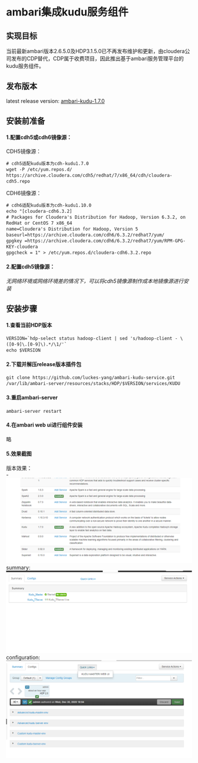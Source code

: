 ambari集成kudu服务组件
====
## 实现目标
当前最新ambari版本2.6.5.0及HDP3.1.5.0已不再发布维护和更新，由cloudera公司发布的CDP替代，CDP属于收费项目，因此推出基于ambari服务管理平台的kudu服务组件。
## 发布版本
latest release version: [ambari-kudu-1.7.0](https://github.com/luckes-yang/ambari-kudu-service/releases/latest) <br>
## 安装前准备
#### 1.配置cdh5或cdh6镜像源：
CDH5镜像源：
```shell
# cdh5适配kudu版本为cdh-kudu1.7.0
wget -P /etc/yum.repos.d/ https://archive.cloudera.com/cdh5/redhat/7/x86_64/cdh/cloudera-cdh5.repo
```
CDH6镜像源：
```shell
# cdh6适配kudu版本为cdh-kudu1.10.0
echo "[cloudera-cdh6.3.2]
# Packages for Cloudera's Distribution for Hadoop, Version 6.3.2, on RedHat or CentOS 7 x86_64
name=Cloudera's Distribution for Hadoop, Version 5
baseurl=https://archive.cloudera.com/cdh6/6.3.2/redhat7/yum/
gpgkey =https://archive.cloudera.com/cdh6/6.3.2/redhat7/yum/RPM-GPG-KEY-cloudera    
gpgcheck = 1" > /etc/yum.repos.d/cloudera-cdh6.3.2.repo
```
#### 2.配置cdh5镜像源：

*无网络环境或网络环境差的情况下，可以将cdh5镜像源制作成本地镜像源进行安装*
## 安装步骤
#### 1.查看当前HDP版本
```shell
VERSION=`hdp-select status hadoop-client | sed 's/hadoop-client - \([0-9]\.[0-9]\).*/\1/'`
echo $VERSION
```
#### 2.下载并解压release版本插件包
```shell
git clone https://github.com/luckes-yang/ambari-kudu-service.git /var/lib/ambari-server/resources/stacks/HDP/$VERSION/services/KUDU
```
#### 3.重启ambari-server
```shell
ambari-server restart
```
#### 4.在ambari web ui进行组件安装
略
#### 5.效果截图
版本效果：<br>
-![版本](images/version.png)
summary:
![summary](images/总览.png)
configuration:
![configuration](images/配置及快速链接.png)
